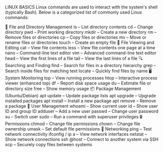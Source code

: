 LINUX BASICS
Linux commands are used to interact with the system's shell (typically Bash). Below is a categorized list of commonly used Linux commands:

🔧 File and Directory Management
ls – List directory contents
cd – Change directory
pwd – Print working directory
mkdir – Create a new directory
rm – Remove files or directories
cp – Copy files or directories
mv – Move or rename files or directories
touch – Create an empty file
📄 File Viewing and Editing
cat – View file contents
less – View file contents one page at a time
nano – Command-line text editor
vim – Advanced command-line text editor
head – View the first lines of a file
tail – View the last lines of a file
🔍 Searching and Finding
find – Search for files in a directory hierarchy
grep – Search inside files for matching text
locate – Quickly find files by name
🖥️ System Monitoring
top – View running processes
htop – Interactive process viewer (enhanced top)
df – Report disk space usage
du – Estimate file or directory size
free – Show memory usage
📦 Package Management (Ubuntu/Debian)
apt update – Update package lists
apt upgrade – Upgrade installed packages
apt install <package> – Install a new package
apt remove <package> – Remove a package
👤 User Management
whoami – Show current user
id – Show user ID and group ID
adduser <username> – Add a new user
passwd <username> – Change user password
su – Switch user
sudo – Run a command with superuser privileges
🔒 Permissions
chmod – Change file permissions
chown – Change file ownership
umask – Set default file permissions
🔗 Networking
ping <host> – Test network connectivity
ifconfig / ip a – View network interfaces
netstat – Show network connections
ssh <user>@host – Connect to another system via SSH
scp – Securely copy files between systems









